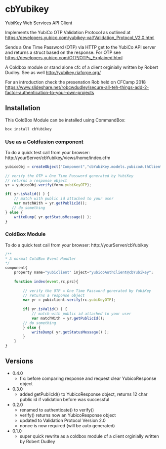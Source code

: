 # cbYubikey
YubiKey Web Services API Client

Implements the YubiCo OTP Validation Protocol as outlined at https://developers.yubico.com/yubikey-val/Validation_Protocol_V2.0.html

Sends a One Time Password (OTP) via HTTP get to the YubiCo API server and returns a struct based on the response. For OTP see https://developers.yubico.com/OTP/OTPs_Explained.html

A Coldbox module or stand alone cfc of a client orginially written by Robert Dudley. See as well http://yubikey.riaforge.org/

For an introduction check the presenation Rob held on CFCamp 2018 https://www.slideshare.net/robcwdudley/secure-all-teh-things-add-2-factor-authentication-to-your-own-projects

## Installation 
This ColdBox Module can be installed using CommandBox:

```bash
box install cbYubikey
```
### Use as a Coldfusion component
To do a quick test call from your browser: http://yourServer/cbYubikey/views/home/index.cfm

```js
yubicoObj = createObject("Component","cbYubiKey.models.yubicoAuthClient").init();
	
// verify the OTP = One Time Password generated by YubiKey
// returns a response object
yr = yubicoObj.verify(form.yubiKeyOTP);

if( yr.isValid() ) {
	// match with public id attached to your user
	var matchWith = yr.getPublicId();
   // do something
} else {
	writeDump( yr.getStatusMessage() );
}

```


### ColdBox Module
To do a quick test call from your browser: http://yourServer/cbYubikey

```js
/**
* A normal ColdBox Event Handler
*/
component{
	property name="yubiclient" inject="yubicoAuthClient@cbYubikey";
	
	function index(event,rc,prc){
			
		// verify the OTP = One Time Password generated by YubiKey
		// returns a response object
		var yr = yubiclient.verify(rc.yubiKeyOTP);
		
		if( yr.isValid() ) {
			// match with public id attached to your user
			var matchWith = yr.getPublicId();		
		// do something
		} else {
			writeDump( yr.getStatusMessage() );
		}
	}
}
```

## Versions
- 0.4.0
  - fix: before comparing response and request clear YubicoResponse object
- 0.3.0
  - added getPublicId() to YubicoResponse object, returns 12 char public id if validation before was successful
- 0.2.0 
  - renamed to authenticate() to verify()
  - verify() returns now an YubicoResponse object
  - updated to Validation Protocol Version 2.0
  - nonce is now required (will be auto generated)
- 0.1.0 
  - super quick rewrite as a coldbox module of a client orginially written by Robert Dudley
